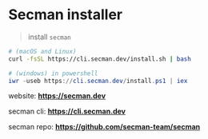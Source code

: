 # Secman installer

> install `secman`

```sh
# (macOS and Linux)
curl -fsSL https://cli.secman.dev/install.sh | bash
```

```powershell
# (windows) in powershell
iwr -useb https://cli.secman.dev/install.ps1 | iex
```

website: **https://secman.dev**

secman cli: **https://cli.secman.dev**

secman repo: **https://github.com/secman-team/secman**
